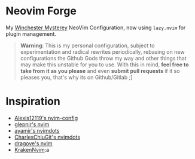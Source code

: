 # Neovim Forge

My [Winchester Mysterey](https://en.wikipedia.org/wiki/Winchester_Mystery_House) NeoVim Configuration, now using `lazy.nvim` for plugin management.

> **Warning**: This is my personal configuration, subject to experimentation and radical rewrites periodically, rebasing on new configurations the Github Gods throw my way and other things that may make this unstable for you to use. With this in mind, **feel free to take from it as you please** and even **submit pull requests** if it so pleases you, that's why its on Github/Gitlab ;]

# Inspiration

- [Alexis12119's nvim-config](https://github.com/Alexis12119/nvim-config) 
- [glepnir's nvim](https://github.com/glepnir/nvim)
- [ayamir's nvimdots](https://github.com/ayamir/nvimdots)
- [CharlesChiuGit's nvimdots](https://github.com/CharlesChiuGit/nvimdots.lua)
- [dragove's nvim](https://github.com/dragove/nvim)
- [KrakenNvim](https://github.com/dharmx/nvim):a
